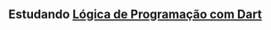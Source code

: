 ## Estudando [Lógica de Programação com Dart](https://balta.io/cursos/logica-de-programacao-com-dart)

